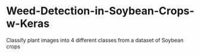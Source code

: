 # Weed-Detection-in-Soybean-Crops-w-Keras
Classify plant images into 4 different classes from a dataset of Soybean crops
